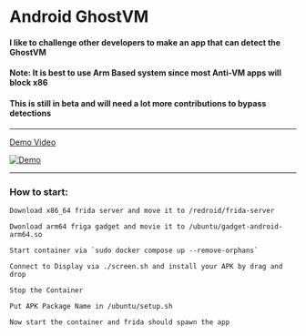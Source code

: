 # Android GhostVM

#### I like to challenge other developers to make an app that can detect the GhostVM

#### Note: It is best to use Arm Based system since most Anti-VM apps will block x86

#### This is still in beta and will need a lot more contributions to bypass detections

<hr/>

[Demo Video](http://www.youtube.com/watch?v=Q6lmCbhcKDc "Undetectable Android Emulator")

[![Demo](http://img.youtube.com/vi/Q6lmCbhcKDc/0.jpg)](http://www.youtube.com/watch?v=Q6lmCbhcKDc "Undetectable Android Emulator")

<hr/>

### How to start:

```
Download x86_64 frida server and move it to /redroid/frida-server

Dwonload arm64 friga gadget and movie it to /ubuntu/gadget-android-arm64.so

Start container via `sudo docker compose up --remove-orphans`

Connect to Display via ./screen.sh and install your APK by drag and drop

Stop the Container

Put APK Package Name in /ubuntu/setup.sh

Now start the container and frida should spawn the app
```
